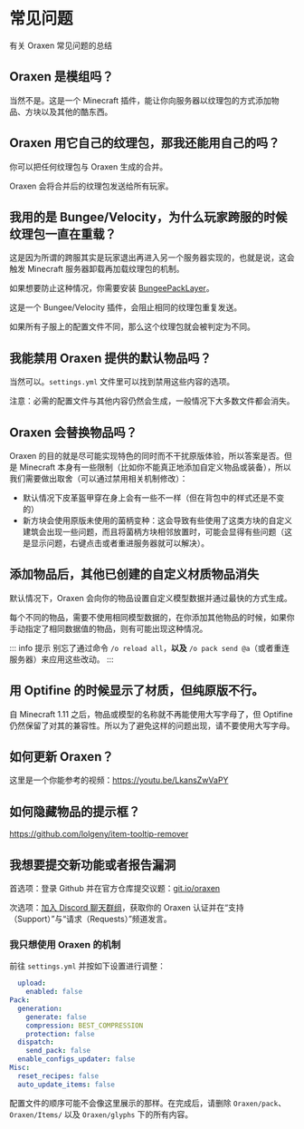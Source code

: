 # 常见问题
有关 Oraxen 常见问题的总结

## Oraxen 是模组吗？

当然不是。这是一个 Minecraft 插件，能让你向服务器以纹理包的方式添加物品、方块以及其他的酷东西。

## Oraxen 用它自己的纹理包，那我还能用自己的吗？

你可以把任何纹理包与 Oraxen 生成的合并。

Oraxen 会将合并后的纹理包发送给所有玩家。

## 我用的是 Bungee/Velocity，为什么玩家跨服的时候纹理包一直在重载？

这是因为所谓的跨服其实是玩家退出再进入另一个服务器实现的，也就是说，这会触发 Minecraft 服务器卸载再加载纹理包的机制。

如果想要防止这种情况，你需要安装 [BungeePackLayer](https://www.spigotmc.org/resources/%E2%9C%82%EF%B8%8F-bungee-pack-layer-optimize-resource-pack-sending.94978/)。

这是一个 Bungee/Velocity 插件，会阻止相同的纹理包重复发送。

如果所有子服上的配置文件不同，那么这个纹理包就会被判定为不同。

## 我能禁用 Oraxen 提供的默认物品吗？

当然可以。`settings.yml` 文件里可以找到禁用这些内容的选项。

注意：必需的配置文件与其他内容仍然会生成，一般情况下大多数文件都会消失。

## Oraxen 会替换物品吗？

Oraxen 的目的就是尽可能实现特色的同时而不干扰原版体验，所以答案是否。但是 Minecraft 本身有一些限制（比如你不能真正地添加自定义物品或装备），所以我们需要做出取舍（可以通过禁用相关机制修改）：
* 默认情况下皮革盔甲穿在身上会有一些不一样（但在背包中的样式还是不变的）
* 新方块会使用原版未使用的菌柄变种：这会导致有些使用了这类方块的自定义建筑会出现一些问题，而且将菌柄方块相邻放置时，可能会显得有些问题（这是显示问题，右键点击或者重进服务器就可以解决）。

## 添加物品后，其他已创建的自定义材质物品消失

默认情况下，Oraxen 会向你的物品设置自定义模型数据并通过最快的方式生成。

每个不同的物品，需要不使用相同模型数据的，在你添加其他物品的时候，如果你手动指定了相同数据值的物品，则有可能出现这种情况。

::: info 提示
别忘了通过命令 `/o reload all`，**以及** `/o pack send @a`（或者重连服务器）来应用这些改动。
:::

## 用 Optifine 的时候显示了材质，但纯原版不行。

自 Minecraft 1.11 之后，物品或模型的名称就不再能使用大写字母了，但 Optifine 仍然保留了对其的兼容性。所以为了避免这样的问题出现，请不要使用大写字母。

## 如何更新 Oraxen？

这里是一个你能参考的视频：https://youtu.be/LkansZwVaPY

## 如何隐藏物品的提示框？

https://github.com/lolgeny/item-tooltip-remover

## 我想要提交新功能或者报告漏洞

首选项：登录 Github 并在官方仓库提交议题：[git.io/oraxen](https://github.com/Th0rgal/Oraxen)

次选项：[加入 Discord 聊天群组](https://discord.gg/4Qk5kBT9UX)，获取你的 Oraxen 认证并在“支持（Support）”与“请求（Requests）”频道发言。

### 我只想使用 Oraxen 的机制

前往 `settings.yml` 并按如下设置进行调整：

``` YAML
  upload:
    enabled: false
Pack:
  generation:
    generate: false
    compression: BEST_COMPRESSION
    protection: false
  dispatch:
    send_pack: false
  enable_configs_updater: false
Misc:
  reset_recipes: false
  auto_update_items: false
```

配置文件的顺序可能不会像这里展示的那样。在完成后，请删除 `Oraxen/pack`、`Oraxen/Items/` 以及 `Oraxen/glyphs` 下的所有内容。